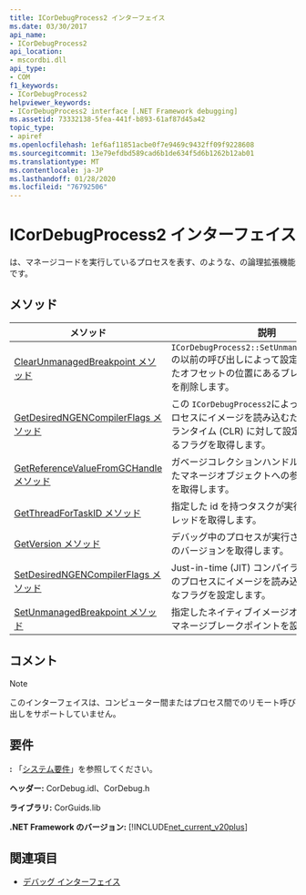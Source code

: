 ```yaml
---
title: ICorDebugProcess2 インターフェイス
ms.date: 03/30/2017
api_name:
- ICorDebugProcess2
api_location:
- mscordbi.dll
api_type:
- COM
f1_keywords:
- ICorDebugProcess2
helpviewer_keywords:
- ICorDebugProcess2 interface [.NET Framework debugging]
ms.assetid: 73332138-5fea-441f-b893-61af87d45a42
topic_type:
- apiref
ms.openlocfilehash: 1ef6af11851acbe0f7e9469c9432ff09f9228608
ms.sourcegitcommit: 13e79efdbd589cad6b1de634f5d6b1262b12ab01
ms.translationtype: MT
ms.contentlocale: ja-JP
ms.lasthandoff: 01/28/2020
ms.locfileid: "76792506"
---
```

# <a name="icordebugprocess2-interface"></a>ICorDebugProcess2 インターフェイス
は、マネージコードを実行しているプロセスを表す、のような、の論理拡張機能です。  
  
## <a name="methods"></a>メソッド  
  
|メソッド|説明|  
|------------|-----------------|  
|[ClearUnmanagedBreakpoint メソッド](icordebugprocess2-clearunmanagedbreakpoint-method.md)|`ICorDebugProcess2::SetUnmanagedBreakpoint`の以前の呼び出しによって設定された、指定したオフセットの位置にあるブレークポイントを削除します。|  
|[GetDesiredNGENCompilerFlags メソッド](icordebugprocess2-getdesiredngencompilerflags-method.md)|この `ICorDebugProcess2`によって参照されるプロセスにイメージを読み込むために共通言語ランタイム (CLR) に対して設定する必要があるフラグを取得します。|  
|[GetReferenceValueFromGCHandle メソッド](icordebugprocess2-getreferencevaluefromgchandle-method.md)|ガベージコレクションハンドルを持つ指定したマネージオブジェクトへの参照ポインターを取得します。|  
|[GetThreadForTaskID メソッド](icordebugprocess2-getthreadfortaskid-method.md)|指定した id を持つタスクが実行されているスレッドを取得します。|  
|[GetVersion メソッド](icordebugprocess2-getversion-method.md)|デバッグ中のプロセスが実行されている CLR のバージョンを取得します。|  
|[SetDesiredNGENCompilerFlags メソッド](icordebugprocess2-setdesiredngencompilerflags-method.md)|Just-in-time (JIT) コンパイラがデバッグ中のプロセスにイメージを読み込むために必要なフラグを設定します。|  
|[SetUnmanagedBreakpoint メソッド](icordebugprocess2-setunmanagedbreakpoint-method.md)|指定したネイティブイメージオフセットにアンマネージブレークポイントを設定します。|  
  
## <a name="remarks"></a>コメント  
  
> [!NOTE]
> このインターフェイスは、コンピューター間またはプロセス間でのリモート呼び出しをサポートしていません。  
  
## <a name="requirements"></a>要件  
 **:** 「[システム要件](../../../../docs/framework/get-started/system-requirements.md)」を参照してください。  
  
 **ヘッダー:** CorDebug.idl、CorDebug.h  
  
 **ライブラリ:** CorGuids.lib  
  
 **.NET Framework のバージョン:** [!INCLUDE[net_current_v20plus](../../../../includes/net-current-v20plus-md.md)]  
  
## <a name="see-also"></a>関連項目

- [デバッグ インターフェイス](debugging-interfaces.md)
